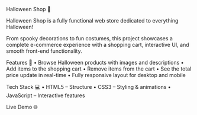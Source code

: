 Halloween Shop 🎃

Halloween Shop is a fully functional web store dedicated to everything Halloween!

From spooky decorations to fun costumes, this project showcases a complete e-commerce experience with a shopping cart, interactive UI, and smooth front-end functionality.

Features 🛒
	•	Browse Halloween products with images and descriptions
	•	Add items to the shopping cart
	•	Remove items from the cart
	•	See the total price update in real-time
	•	Fully responsive layout for desktop and mobile

Tech Stack 💻
	•	HTML5 – Structure
	•	CSS3 – Styling & animations
	•	JavaScript – Interactive features

Live Demo 🌐
